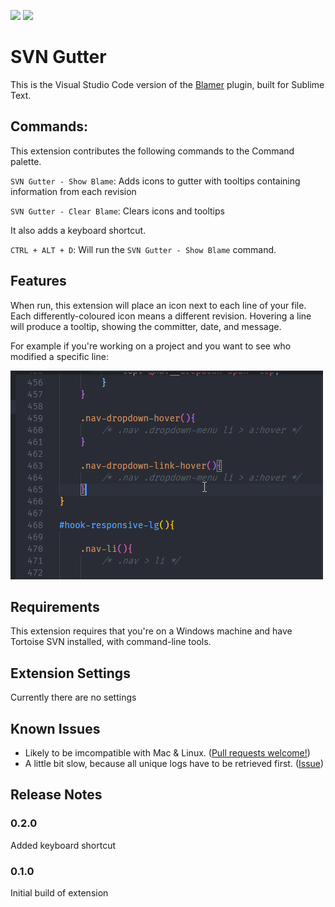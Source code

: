 [![](https://vsmarketplacebadge.apphb.com/version/beaugust.blamer-vs.svg)](https://marketplace.visualstudio.com/items?itemName=beaugust.blamer-vs)
[![](https://vsmarketplacebadge.apphb.com/installs/beaugust.blamer-vs.svg)](https://marketplace.visualstudio.com/items?itemName=beaugust.blamer-vs)

# SVN Gutter

This is the Visual Studio Code version of the [Blamer](https://github.com/BeauAgst/Blamer) plugin, built for Sublime Text.

## Commands:

This extension contributes the following commands to the Command palette.

`SVN Gutter - Show Blame`: Adds icons to gutter with tooltips containing information from each revision

`SVN Gutter - Clear Blame`: Clears icons and tooltips

It also adds a keyboard shortcut.

`CTRL + ALT + D`: Will run the `SVN Gutter - Show Blame` command.


## Features

When run, this extension will place an icon next to each line of your file. Each differently-coloured icon means a different revision. Hovering a line will produce a tooltip, showing the committer, date, and message. 

For example if you're working on a project and you want to see who modified a specific line:

![Example Usage](example.gif)

## Requirements

This extension requires that you're on a Windows machine and have Tortoise SVN installed, with command-line tools.

## Extension Settings

Currently there are no settings
## Known Issues

- Likely to be imcompatible with Mac & Linux. ([Pull requests welcome!](https://github.com/BeauAgst/blamer-vs/issues))
- A little bit slow, because all unique logs have to be retrieved first. ([Issue](https://github.com/BeauAgst/blamer-vs/issues/3))

## Release Notes

### 0.2.0
Added keyboard shortcut
### 0.1.0
Initial build of extension



